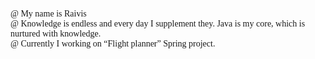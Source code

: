 <body>

<p><font face="Consolas">
@ My name is Raivis<br>
@ Knowledge is endless and every day I supplement they. Java is my core, which is nurtured with knowledge. <br>
@ Currently I working on “Flight planner” Spring project.
</font></p>

</body>







